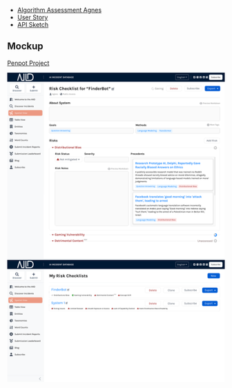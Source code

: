 - [Algorithm Assessment Agnes](./personas/algorithm-assessment-agnes.md)
- [User Story](./user-process.md)
- [API Sketch](./api.md)

## Mockup

[Penpot Project](https://design.penpot.app/#/view/d9665a57-0073-80a2-8002-33b98daecb65?page-id=d9665a57-0073-80a2-8002-33b98daecb66&section=interactions&index=0&share-id=d5fc0283-ef1c-80fa-8002-46be61df3d96)

<img src="./screenshots/checklist-edit-screen.png" alt="Checklist Edit Screen"/>
<img src="./screenshots/checklist-index-screen.png" alt="Checklist Index Screen"/>
